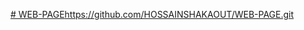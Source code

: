 [# WEB-PAGE](https://github.com/HOSSAINSHAKAOUT/WEB-PAGE.git)https://github.com/HOSSAINSHAKAOUT/WEB-PAGE.git
